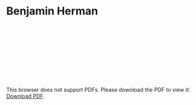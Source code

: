 # Benjamin Herman

<object data="https://itchytrack.github.io/resume.pdf" type="application/pdf" width="700px" height="700px">
    <embed src="https://itchytrack.github.io/resume.pdf">
        <p>This browser does not support PDFs. Please download the PDF to view it: <a href="https://itchytrack.github.io/resume.pdf">Download PDF</a>.</p>
    </embed>
</object>